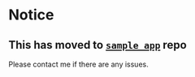 # Notice

## This has moved to [`sample app`](https://github.com/jonahpears/Erlang-on-TOAST-sample-app) repo

Please contact me if there are any issues.
